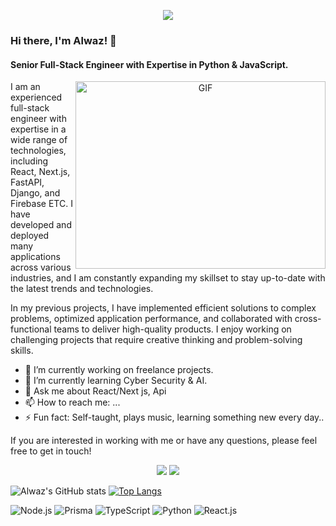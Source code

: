 <p align="center">
  <a href="https://github.com/DenverCoder1/readme-typing-svg"><img src="https://readme-typing-svg.herokuapp.com?font=Time+New+Roman&color=%23C8BE25&size=25&center=true&vCenter=true&width=600&height=100&lines=Self+Taught;Full+Stack+Engineer+(L4);MERN+/+JamStack+/+and+much+more;Python,+JavaScript,+TypeScript;Code+Enthusiast;constantly+learning+and+Building."></a>
</p>

### Hi there, I'm Alwaz! 👋

#### Senior Full-Stack Engineer with Expertise in Python & JavaScript.

<a target="_blank" align="center">
  <img align="right" top="500" height="300" width="400" alt="GIF" src="https://media.giphy.com/media/SWoSkN6DxTszqIKEqv/giphy.gif">
</a>

I am an experienced full-stack engineer with expertise in a wide range of technologies, including React, Next.js, FastAPI, Django, and Firebase ETC. I have developed and deployed many applications across various industries, and I am constantly expanding my skillset to stay up-to-date with the latest trends and technologies.

In my previous projects, I have implemented efficient solutions to complex problems, optimized application performance, and collaborated with cross-functional teams to deliver high-quality products. I enjoy working on challenging projects that require creative thinking and problem-solving skills.

- 🔭 I’m currently working on freelance projects.
- 🌱 I’m currently learning Cyber Security & AI.
- 💬 Ask me about React/Next js, Api
- 📫 How to reach me: ...
- ⚡ Fun fact: Self-taught, plays music, learning something new every day..

If you are interested in working with me or have any questions, please feel free to get in touch!


<p align="center">
  <a href="mailto:alwazdev@gmail.com" alt="Alwaz's Gmail" title="Gmail contact">
    <img src="https://img.shields.io/badge/Gmail-D14836?style=for-the-badge&logo=gmail&logoColor=white"/></a>
  <a href="https://www.linkedin.com/in/alwaz-shahid/" alt="LinkedIn link to Alwaz profile" title="Alwaz Shahid's Linkedin">
    <img src="https://img.shields.io/badge/LinkedIn-0077B5?style=for-the-badge&logo=linkedin&logoColor=white"/></a>
</p>

![Alwaz's GitHub stats](https://github-readme-stats.vercel.app/api?username=alwaz-shahid&show_icons=true&theme=transparent)
[![Top Langs](https://github-readme-stats.vercel.app/api/top-langs/?username=alwaz-shahid&size_weight=0.5&count_weight=0.5&langs_count=8)](https://github.com/anuraghazra/github-readme-stats)
<!--
**alwaz-shahid/alwaz-shahid** is a ✨ _special_ ✨ repository because its `README.md` (this file) appears on your GitHub profile.

Here are some ideas to get you started:

- 🔭 I’m currently working on freelance projects.
- 🌱 I’m currently learning Cyber Security & AI.
- 💬 Ask me about React/Next js, Api
- 📫 How to reach me: ...
- 😄 Pronouns: ...
- ⚡ Fun fact: ...
-->


![Node.js](https://img.shields.io/badge/Node.js-43853D?style=for-the-badge&logo=node.js&logoColor=white)
![Prisma](https://img.shields.io/badge/Prisma-3982CE?style=for-the-badge&logo=Prisma&logoColor=white)
![TypeScript](https://img.shields.io/badge/TypeScript-007ACC?style=for-the-badge&logo=typescript&logoColor=white)
![Python](https://img.shields.io/badge/Python-14354C?style=for-the-badge&logo=python&logoColor=white)
![React.js](https://img.shields.io/badge/React-20232A?style=for-the-badge&logo=react&logoColor=61DAFB)
<!--
![Node.js](https://img.shields.io/badge/Node.js-43853D?style=for-the-badge&logo=node.js&logoColor=white)
![Prisma](https://img.shields.io/badge/Prisma-3982CE?style=for-the-badge&logo=Prisma&logoColor=white)

https://img.shields.io/badge/TypeScript-007ACC?style=for-the-badge&logo=typescript&logoColor=whit
https://img.shields.io/badge/Python-14354C?style=for-the-badge&logo=python&logoColor=white

https://img.shields.io/badge/React-20232A?style=for-the-badge&logo=react&logoColor=61DAFB
https://img.shields.io/badge/React_Native-20232A?style=for-the-badge&logo=react&logoColor=61DAFB
https://img.shields.io/badge/Svelte-4A4A55?style=for-the-badge&logo=svelte&logoColor=FF3E00
https://img.shields.io/badge/Express.js-404D59?style=for-the-badge
https://img.shields.io/badge/Markdown-000000?style=for-the-badge&logo=markdown&logoColor=white

https://img.shields.io/badge/SQLite-07405E?style=for-the-badge&logo=sqlite&logoColor=white
https://img.shields.io/badge/PostgreSQL-316192?style=for-the-badge&logo=postgresql&logoColor=white
https://img.shields.io/badge/MongoDB-4EA94B?style=for-the-badge&logo=mongodb&logoColor=white
	https://img.shields.io/badge/MySQL-00000F?style=for-the-badge&logo=mysql&logoColor=white

https://img.shields.io/badge/Tailwind_CSS-38B2AC?style=for-the-badge&logo=tailwind-css&logoColor=white
	https://img.shields.io/badge/Redux-593D88?style=for-the-badge&logo=redux&logoColor=white
	https://img.shields.io/badge/Material--UI-0081CB?style=for-the-badge&logo=material-ui&logoColor=white
	![Framer](https://img.shields.io/badge/Framer-black?style=for-the-badge&logo=framer&logoColor=blue)

[![Licence](https://img.shields.io/github/license/Ileriayo/markdown-badges?style=for-the-badge)](./LICENSE)

[(https://img.shields.io/github/license/Ileriayo/markdown-badges?style=for-the-badge)](./LICENSE)
-->
